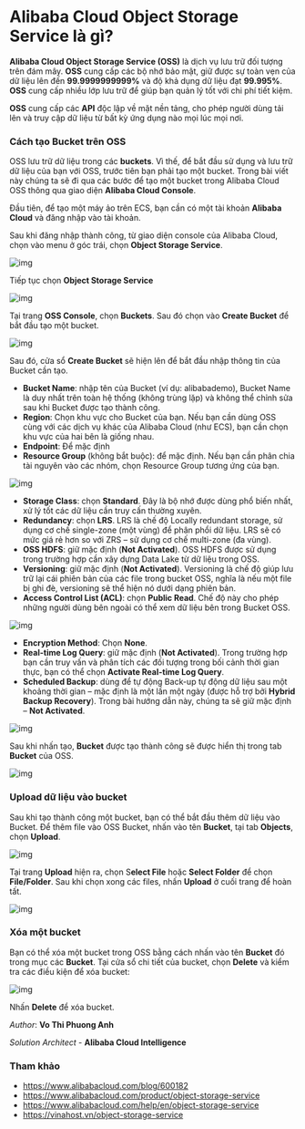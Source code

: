 # Alibaba Cloud Object Storage Service là gì?

**Alibaba Cloud Object Storage Service (OSS)** là dịch vụ lưu trữ đối tượng trên đám mây. **OSS** cung cấp các bộ nhớ bảo mật, giữ được sự toàn vẹn của dữ liệu lên đến **99.9999999999%** và độ khả dụng dữ liệu đạt **99.995%**. **OSS** cung cấp nhiều lớp lưu trữ để giúp bạn quản lý tốt với chi phí tiết kiệm.

**OSS** cung cấp các **API** độc lập về mặt nền tảng, cho phép người dùng tải lên và truy cập dữ liệu từ bất kỳ ứng dụng nào mọi lúc mọi nơi.

### Cách tạo Bucket trên OSS

OSS lưu trữ dữ liệu trong các **buckets**. Vì thế, để bắt đầu sử dụng và lưu trữ dữ liệu của bạn với OSS, trước tiên bạn phải tạo một bucket. Trong bài viết này chúng ta sẽ đi qua các bước để tạo một bucket trong Alibaba Cloud OSS thông qua giao diện **Alibaba Cloud Console**.

Đầu tiên, để tạo một máy ảo trên ECS, bạn cần có một tài khoản **Alibaba Cloud** và đăng nhập vào tài khoản.

Sau khi đăng nhập thành công, từ giao diện console của Alibaba Cloud, chọn vào menu ở góc trái, chọn **Object Storage Service**.

![img](../../Image/OSS01.png)

Tiếp tục chọn **Object Storage Service**

![img](../../Image/OSS02.png)

Tại trang **OSS Console**, chọn **Buckets**. Sau đó chọn vào **Create Bucket** để bắt đầu tạo một bucket.

![img](../../Image/OSS03.png)

Sau đó, cửa sổ **Create Bucket** sẽ hiện lên để bắt đầu nhập thông tin của Bucket cần tạo.

- **Bucket Name**: nhập tên của Bucket (ví dụ: alibabademo), Bucket Name là duy nhất trên toàn hệ thống (không trùng lặp) và không thể chỉnh sửa sau khi Bucket được tạo thành công.
- **Region**: Chọn khu vực cho Bucket của bạn. Nếu bạn cần dùng OSS cùng với các dịch vụ khác của Alibaba Cloud (như ECS), bạn cần chọn khu vực của hai bên là giống nhau.
- **Endpoint**: Để mặc định
- **Resource Group** (không bắt buộc): để mặc định. Nếu bạn cần phân chia tài nguyên vào các nhóm, chọn Resource Group tương ứng của bạn.

![img](../../Image/OSS04.png)

- **Storage Class**: chọn **Standard**. Đây là bộ nhớ được dùng phổ biến nhất, xử lý tốt các dữ liệu cần truy cấn thường xuyên.
- **Redundancy**: chọn **LRS**. LRS là chế độ Locally redundant storage, sử dụng cơ chế single-zone (một vùng) để phân phổi dữ liệu. LRS sẽ có mức giá rẻ hơn so với ZRS – sử dụng cơ chế multi-zone (đa vùng).
- **OSS HDFS**: giữ mặc định (**Not Activated**). OSS HDFS được sử dụng trong trường hợp cần xây dựng Data Lake từ dữ liệu trong OSS.
- **Versioning**: giữ mặc định (**Not Activated**). Versioning là chế độ giúp lưu trữ lại cái phiên bản của các file trong bucket OSS, nghĩa là nếu một file bị ghi đè, versioning sẽ thể hiện nó dưới dạng phiên bản.
- **Access Control List (ACL)**: chọn **Public Read**. Chế độ này cho phép những người dùng bên ngoài có thể xem dữ liệu bên trong Bucket OSS.

![img](../../Image/OSS05.png)

- **Encryption Method**: Chọn **None**.
- **Real-time Log Query**: giữ mặc định (**Not Activated**). Trong trường hợp bạn cần truy vấn và phân tích các đối tượng trong bối cảnh thời gian thực, bạn có thể chọn **Activate Real-time Log Query**.
- **Scheduled Backup**: dùng để tự động Back-up tự động dữ liệu sau một khoảng thời gian – mặc định là một lần một ngày (được hỗ trợ bởi **Hybrid Backup Recovery**). Trong bài hướng dẫn này, chúng ta sẽ giữ mặc định – **Not Activated**.

![img](../../Image/OSS06.png)

Sau khi nhấn tạo, **Bucket** được tạo thành công sẽ được hiển thị trong tab **Bucket** của OSS.

![img](../../Image/OSS07.png)

### Upload dữ liệu vào bucket
Sau khi tạo thành công một bucket, bạn có thể bắt đầu thêm dữ liệu vào Bucket. Để thêm file vào OSS Bucket, nhấn vào tên **Bucket**, tại tab **Objects**, chọn **Upload**.

![img](../../Image/OSS08.png)

Tại trang **Upload** hiện ra, chọn S**elect File** hoặc **Select Folder** để chọn **File/Folder**. Sau khi chọn xong các files, nhấn **Upload** ở cuối trang để hoàn tất.

![img](../../Image/OSS09.png)

### Xóa một bucket
Bạn có thể xóa một bucket trong OSS bằng cách nhấn vào tên **Bucket** đó trong mục các **Bucket**. Tại cửa sổ chi tiết của bucket, chọn **Delete** và kiểm tra các điều kiện để xóa bucket:

![img](../../Image/OSS10.png)

Nhấn **Delete** để xóa bucket.

*Author*: **Vo Thi Phuong Anh**

*Solution Architect* - **Alibaba Cloud Intelligence**

### Tham khảo

- https://www.alibabacloud.com/blog/600182
- https://www.alibabacloud.com/product/object-storage-service
- https://www.alibabacloud.com/help/en/object-storage-service
- https://vinahost.vn/object-storage-service